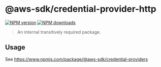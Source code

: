# @aws-sdk/credential-provider-http
[![NPM version](https://img.shields.io/npm/v/@aws-sdk/credential-provider-http/latest.svg)](https://www.npmjs.com/package/@aws-sdk/credential-provider-http)
[![NPM downloads](https://img.shields.io/npm/dm/@aws-sdk/credential-provider-http.svg)](https://www.npmjs.com/package/@aws-sdk/credential-provider-http)
> An internal transitively required package.
## Usage
See https://www.npmjs.com/package/@aws-sdk/credential-providers
